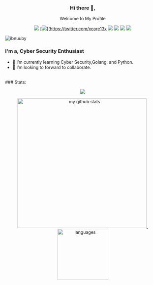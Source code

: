 
<div align="center">
<h3>Hi there 👋,</h3>
<p>Welcome to My Profile</p>

[![](https://img.shields.io/badge/-@ibnuuby-black?logo=medium&style=flat-square)](https://medium.com/)
[![](https://img.shields.io/badge/-ibnuuby_-1fa2f2?logo=twitter&style=flat-square&logoColor=white)](https://twitter.com/xcore13x
[![](https://img.shields.io/badge/-ibnuuby_-black?logo=freecodecamp&style=flat-square&logoColor=white)](https://www.freecodecamp.org/ibnuuby_)
[![](https://img.shields.io/badge/-ibnu_ubaeydillah_-blue?logo=facebook&style=flat-square&logoColor=white)](https://web.facebook.com/ibnu.ubaeydillah)
[![](https://img.shields.io/badge/-ibnuuby_-red?logo=instagram&style=flat-square&logoColor=white)](https://www.instagram.com/ibnu.uby_/)
[![](https://img.shields.io/badge/-ibnu_ubaeydillah_-informational?logo=linkedin&style=flat-square&logoColor=white)](https://www.linkedin.com/in/ibnu-ubaeydillah-54b590158/)
<!-- [![](https://img.shields.io/badge/-rief_rosyidi-1ba94c?logo=hackerrank&style=flat-square&logoColor=white)](https://www.hackerrank.com/rief_rosyidi)   -->
</div>

<p align="left"> <img src="https://komarev.com/ghpvc/?username=ibnuuby&label=Profile%20views&color=0e75b6&style=flat" alt="ibnuuby" /> </p>

### I'm a, Cyber Security Enthusiast
- 🌱 I’m currently learning Cyber Security,Golang, and Python.
- 👯 I’m looking to forward to collaborate. 

<br>
### Stats:  

<!-- thropy -->
<a href="https://rifqirosyidi.github.io">
    <p align="center">
        <img src="https://github-profile-trophy.vercel.app/?username=ibnuuby&column=7&theme=onedark"/>
    </p>
</a>

<!-- status codes -->
<a align="center" href="https://ibnuuby.github.io">
    <p align="center">
    <img src="https://github-readme-stats.vercel.app/api?username=ibnuuby&show_icons=true&theme=radical" alt="my github stats" width="420"/>&nbsp;<img src="https://github-readme-stats.vercel.app/api/top-langs/?username=ibnuuby&hide=css,tsql,blade,%20jupyter+notebook&langs_count=10&theme=radical&layout=compact" alt="languages" height="165">
    </p>
</a>
